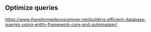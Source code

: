 ## Optimize queries
https://www.thereformedprogrammer.net/building-efficient-database-queries-using-entity-framework-core-and-automapper/
